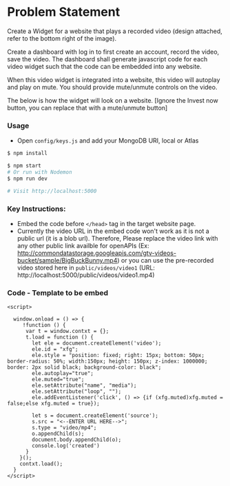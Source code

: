 # Problem Statement

Create a Widget for a website that plays a recorded video (design attached, refer to the bottom right of the image).

Create a dashboard with log in to first create an account, record the video, save the video.  The dashboard shall generate javascript code for each video widget such that the code can be embedded into any website.

When this video widget is integrated into a website, this video will autoplay and play on mute. You should provide mute/unmute controls on the video.

The below is how the widget will look on a website. [Ignore the Invest now button, you can replace that with a mute/unmute button]

 

### Usage

- Open `config/keys.js` and add your MongoDB URI, local or Atlas 

```sh
$ npm install
```

```sh
$ npm start
# Or run with Nodemon
$ npm run dev

# Visit http://localhost:5000
```

### Key Instructions:

- Embed the code before `</head>` tag in the target website page. 
- Currently the video URL in the embed code won't work as it is not a public url (it is a blob url). Therefore, Please replace the video link with any other public link availble for openAPIs (Ex: http://commondatastorage.googleapis.com/gtv-videos-bucket/sample/BigBuckBunny.mp4) or you can use the pre-recorded video stored here in `public/videos/video1` (URL: http://localhost:5000/public/videos/video1.mp4)

### Code - Template to be embed
```
<script>
  
  window.onload = () => {
     !function () {
      var t = window.contxt = {};
      t.load = function () {
        let ele = document.createElement('video');
		ele.id = "xfg";
		ele.style = "position: fixed; right: 15px; bottom: 50px; border-radius: 50%; width:150px; height: 150px; z-index: 1000000; border: 2px solid black; background-color: black";
		ele.autoplay="true";
		ele.muted="true"; 
		ele.setAttribute("name", "media");
		ele.setAttribute("loop", "");
		ele.addEventListener('click', () => {if (xfg.muted)xfg.muted = false;else xfg.muted = true});

        let s = document.createElement('source');
		s.src = "<--ENTER URL HERE-->";
		s.type = "video/mp4";
		o.appendChild(s);
		document.body.appendChild(o);
        console.log('created')
      }
    }();
    contxt.load();
  }
</script>
```
